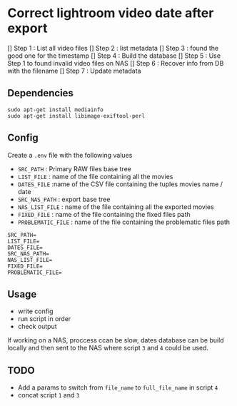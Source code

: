 # Correct lightroom video date after export


[] Step 1 : List all video files
[] Step 2 : list metadata
[] Step 3 : found the good one for the timestamp
[] Step 4 : Build the database
[] Step 5 : Use Step 1 to found invalid video files on NAS
[] Step 6 : Recover info from DB with the filename
[] Step 7 : Update metadata

## Dependencies

```
sudo apt-get install mediainfo
sudo apt-get install libimage-exiftool-perl
```

## Config

Create a `.env` file with the following values

- `SRC_PATH` : Primary RAW files base tree
- `LIST_FILE` : name of the file containing all the movies
- `DATES_FILE` :name of the CSV file containing the tuples movies name / date
- `SRC_NAS_PATH` : export base tree
- `NAS_LIST_FILE` : name of the file containing all the exported movies
- `FIXED_FILE` : name of the file containing the fixed files path
- `PROBLEMATIC_FILE` : name of the file containing the problematic files path

```
SRC_PATH=
LIST_FILE=
DATES_FILE=
SRC_NAS_PATH=
NAS_LIST_FILE=
FIXED_FILE=
PROBLEMATIC_FILE=
```

## Usage

- write config
- run script in order
- check output

If working on a NAS, proccess ccan be slow, dates database can be build locally and then sent to the NAS where script `3` and `4` could be used.

## TODO

- Add a params to switch from `file_name` to `full_file_name` in script `4`
- concat script `1` and `3`